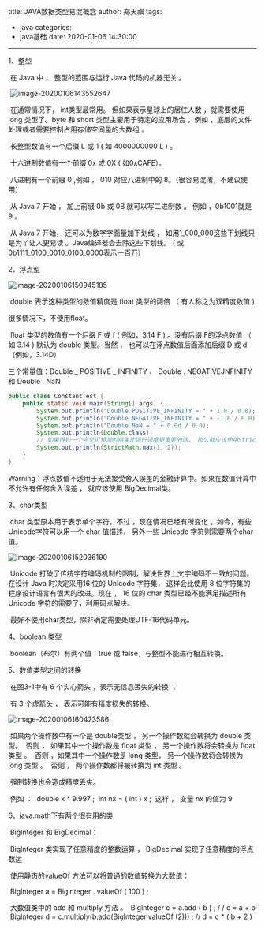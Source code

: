 title: JAVA数据类型易混概念
author: 郑天祺
tags:

  - java
categories:
  - java基础
date: 2020-01-06 14:30:00

---

1、整型

​		在 Java 中 ， 整型的范围与运行 Java 代码的机器无关 。	

​	![image-20200106143552647](/img/inttype.png)

​		在通常情况下， int类型最常用。 但如果表示星球上的居住人数 ，就需要使用 long 类型了。byte 和 short 类型主要用于特定的应用场合 ，例如 ，底层的文件处理或者需要控制占用存储空间量的大数组 。

​		长整型数值有一个后缀 L 或 1 ( 如 4000000000 L ) 。

​		十六进制数值有一个前缀 0x 或 0X ( 如0xCAFE）。

​		八进制有一个前缀 0 ,例如 ， 010 对应八进制中的 8。（很容易混淆，不建议使用）

​		从 Java 7 开始 ， 加上前缀 0b 或 0B 就可以写二进制数 。 例如 ，0b1001就是 9 。

​		从 Java 7 开始， 还可以为数字字面量加下划线 ， 如用1_000_000这些下划线只是为丫让人更易读 。Java编译器会去除这些下划线。 ( 或0b1111_0100_0010_0100_0000表示一百万）

2、浮点型

![image-20200106150945185](/img/floattype.png)

​		double 表示这种类型的数值精度是 float 类型的两倍 （ 有人称之为双精度数值 )

很多情况下，不使用float。

​		float 类型的数值有一个后缀 F 或 f ( 例如，3.14 F ) 。没有后缀 F的浮点数值 （ 如 3.14 ) 默认为 double 类型。当然 ， 也可以在浮点数值后面添加后缀 D 或 d（例如，3.14D）

三个常量值：Double _ POSITIVE _ INFINITY 、 Double . NEGATIVEJNFINITY 和 Double . NaN

```java
public class ConstantTest {
    public static void main(String[] args) {
        System.out.println("Double.POSITIVE_INFINITY = " + 1.0 / 0.0);
        System.out.println("Double.NEGATIVE_INFINITY = " + -1.0 / 0.0);
        System.out.println("Double.NaN = " + 0.0d / 0.0);
        System.out.println(Double.class);
        // 如果得到一个完全可预测的结果比运行速度更重要的话， 那么就应该使用StrictMath类 遵循IEEE 754
        System.out.println(StrictMath.max(1, 2));
    }
}

```

​		Warning：浮点数值不适用于无法接受舍入误差的金融计算中。如果在数值计算中不允许有任何舍入误差 ， 就应该使用 BigDecimal类。

3、char类型

​		char 类型原本用于表示单个字符。不过 ，现在情况已经有所变化 。如今，有些 Unicode字符可以用一个 char 值描述， 另外一些 Unicode 字符则需要两个char 值。

![image-20200106152036190](/img/chartype.png)

​		Unicode 打破了传统字符编码机制的限制，解决世界上文字编码不一致的问题。在设计 Java 时决定采用16 位的 Unicode 字符集， 这样会比使用 8 位字符集的程序设计语言有很大的改进。现在 ， 16 位的 char 类型已经不能满足描述所有 Unicode 字符的需要了，利用码点解决。

​		最好不使用char类型，除非确定需要处理UTF-16代码单元。

4、boolean 类型

​		boolean（布尔）有两个值：true 或 false，与整型不能进行相互转换。

5、数值类型之间的转换

​		在图3-1中有 6 个实心箭头 ，表示无信息丢失的转换 ； 

​		有 3 个虚箭头 ， 表示可能有精度损失的转换。

![image-20200106160423586](/img/typetrans.png)

​		如果两个操作数中有一个是 double类型 ， 另一个操作数就会转换为 double 类型。
​		否则 ， 如果其中一个操作数是 float 类型 ， 另一个操作数将会转换为 float 类型 。
​		否则 ，如果其中一个操作数是 long 类型， 另一个操作数将会转换为 long 类型 。
​		否则 ， 两个操作数都将被转换为 int 类型 。

​		强制转换也会造成精度丢失。

​		例如 ：
​			double x * 9.997 ;
​			int nx = ( int ) x ;
​			这样 ， 变量 nx 的值为 9

6、java.math下有两个很有用的类

​		BigInteger 和 BigDecimal：

​		Biglnteger 类实现了任意精度的整数运算 ， BigDecimal 实现了任意精度的浮点数运

​		使用静态的valueOf 方法可以将普通的数值转换为大数值：		

​				Biglnteger a = Biglnteger . valueOf ( 100 ) ;

​		大数值类中的 add 和 multiply 方法 。
​				Biglnteger c = a.add ( b ) ;  / / c = a + b
​				Biglnteger d = c.multiply(b.add(Biglnteger.valueOf (2))) ;  // d = c * ( b + 2 )